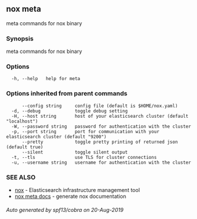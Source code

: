 ## nox meta

meta commands for nox binary

### Synopsis

meta commands for nox binary

### Options

```
  -h, --help   help for meta
```

### Options inherited from parent commands

```
      --config string     config file (default is $HOME/nox.yaml)
  -d, --debug             toggle debug setting
  -H, --host string       host of your elasticsearch cluster (default "localhost")
  -W, --password string   password for authentication with the cluster
  -p, --port string       port for communication with your elasticsearch cluster (default "9200")
      --pretty            toggle pretty printing of returned json (default true)
      --silent            toggle silent output
  -t, --tls               use TLS for cluster connections
  -u, --username string   username for authentication with the cluster
```

### SEE ALSO

* [nox](nox.md)	 - Elasticsearch infrastructure management tool
* [nox meta docs](nox_meta_docs.md)	 - generate nox documentation

###### Auto generated by spf13/cobra on 20-Aug-2019
